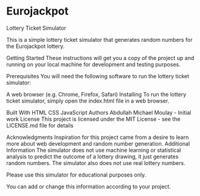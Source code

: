 # Eurojackpot
Lottery Ticket Simulator

This is a simple lottery ticket simulator that generates random numbers for the Eurojackpot lottery.

Getting Started
These instructions will get you a copy of the project up and running on your local machine for development and testing purposes.

Prerequisites
You will need the following software to run the lottery ticket simulator:

A web browser (e.g. Chrome, Firefox, Safari)
Installing
To run the lottery ticket simulator, simply open the index.html file in a web browser.

Built With
HTML
CSS
JavaScript
Authors
Abdullah Michael Moulay - Initial work
License
This project is licensed under the MIT License - see the LICENSE.md file for details

Acknowledgments
Inspiration for this project came from a desire to learn more about web development and random number generation.
Additional Information
The simulator does not use machine learning or statistical analysis to predict the outcome of a lottery drawing, it just generates random numbers. The simulator also does not use real lottery numbers.

Please use this simulator for educational purposes only.

You can add or change this information according to your project.
